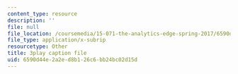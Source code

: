 ```yaml
---
content_type: resource
description: ''
file: null
file_location: /coursemedia/15-071-the-analytics-edge-spring-2017/6590d44e2a2ed8b126c6bb24bc02d15d_9lMOz_7bIGU.srt
file_type: application/x-subrip
resourcetype: Other
title: 3play caption file
uid: 6590d44e-2a2e-d8b1-26c6-bb24bc02d15d
---
```

